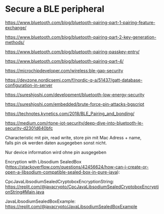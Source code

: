 # Secure a BLE peripheral

https://www.bluetooth.com/blog/bluetooth-pairing-part-1-pairing-feature-exchange/

https://www.bluetooth.com/blog/bluetooth-pairing-part-2-key-generation-methods/

https://www.bluetooth.com/blog/bluetooth-pairing-passkey-entry/

https://www.bluetooth.com/blog/bluetooth-pairing-part-4/

https://microchipdeveloper.com/wireless:ble-gap-security

https://devzone.nordicsemi.com/f/nordic-q-a/51437/gatt-database-configuration-in-server

https://sureshjoshi.com/development/bluetooth-low-energy-security

https://sureshjoshi.com/embedded/brute-force-pin-attacks-bgscript

https://technotes.kynetics.com/2018/BLE_Pairing_and_bonding/

https://medium.com/rtone-iot-security/deep-dive-into-bluetooth-le-security-d2301d640bfc

Characteristic mit pin, read write, store pin mit Mac Adress + name,  
falls pin ok werden daten ausgegeben sonst nicht. 

Nur device information wird ohne pin ausgegeben

Encryption with Libsodium SealedBox (https://stackoverflow.com/questions/42456624/how-can-i-create-or-open-a-libsodium-compatible-sealed-box-in-pure-java):

CpcJavaLibsodiumSealedCryptoboxEncryptionString: https://replit.com/@javacrypto/CpcJavaLibsodiumSealedCryptoboxEncryptionString#Main.java

JavaLibsodiumSealedBoxExample: https://replit.com/@javacrypto/JavaLibsodiumSealedBoxExample


